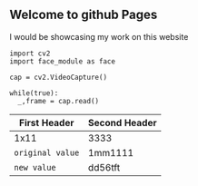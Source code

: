 ## Welcome to github Pages
I would be showcasing my work on this website

```
import cv2
import face_module as face

cap = cv2.VideoCapture()

while(true):
  _,frame = cap.read()
```

|First Header|Second Header|
|------------|-------------|
|1x11|3333|
|`original value`|1mm1111|
|`new value`|dd56tft|
